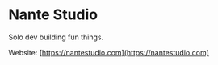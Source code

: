 # Nante Studio

Solo dev building fun things.

Website: [https://nantestudio.com](https://nantestudio.com)
